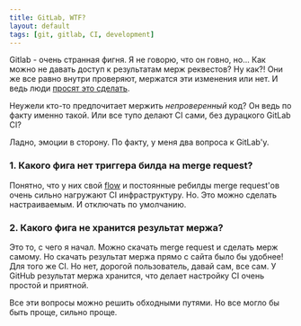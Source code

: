 ```yaml
---
title: GitLab, WTF?
layout: default
tags: [git, gitlab, CI, development]
---
```


Gitlab - очень странная фигня. Я не говорю, что он говно, но... Как можно не давать доступ к
результатам мерж реквестов? Ну как?! Они же все равно внутри проверяют, мержатся эти изменения или
нет. И ведь люди [просят это сделать](https://gitlab.uservoice.com/forums/176466-deprecated-feedback-forum/suggestions/6581273-create-merge-result-refs-for-merge-requests).

Неужели кто-то предпочитает мержить _непроверенный_ код? Он ведь по факту именно такой.
Или все тупо делают CI сами, без дурацкого GitLab CI?

Ладно, эмоции в сторону. По факту, у меня два вопроса к GitLab'у.

### 1. Какого фига нет триггера билда на merge request?
Понятно, что у них свой [flow](https://about.gitlab.com/2014/09/29/gitlab-flow/) и постоянные
ребилды merge request'ов очень сильно нагружают CI инфраструктуру. Но. Это можно сделать
настраиваемым. И отключать по умолчанию.

### 2. Какого фига не хранится результат мержа?
Это то, с чего я начал. Можно скачать merge request и сделать мерж самому. Но скачать результат
мержа прямо с сайта было бы удобнее! Для того же CI. Но нет, дорогой пользователь, давай сам, все
сам. У GitHub результат мержа хранится, что делает настройку CI очень простой и приятной.

Все эти вопросы можно решить обходными путями. Но все могло бы быть проще, сильно проще.
